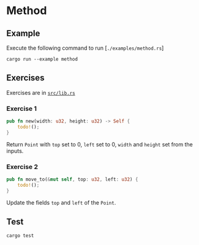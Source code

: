 # Method

## Example

Execute the following command to run [`./examples/method.rs`]

```shell
cargo run --example method
```

## Exercises

Exercises are in [`src/lib.rs`](./src/lib.rs)

### Exercise 1

```rust
pub fn new(width: u32, height: u32) -> Self {
    todo!();
}
```

Return `Point` with `top` set to 0, `left` set to 0, `width` and `height` set from the inputs.

### Exercise 2

```rust
pub fn move_to(&mut self, top: u32, left: u32) {
    todo!();
}
```

Update the fields `top` and `left` of the `Point`.

## Test

```shell
cargo test
```
